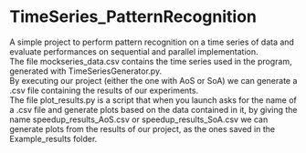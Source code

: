 # TimeSeries_PatternRecognition
A simple project to perform pattern recognition on a time series of data and evaluate performances on sequential and parallel implementation.<br/>
The file mockseries_data.csv contains the time series used in the program, generated with TimeSeriesGenerator.py.<br/>
By executing our project (either the one with AoS or SoA) we can generate a .csv file containing the results of our experiments.<br/>
The file plot_results.py is a script that when you launch asks for the name of a .csv file and generate plots based on the data contained in it, by giving the name speedup_results_AoS.csv or speedup_results_SoA.csv we can generate plots from the results of our project, as the ones saved in the Example_results folder.
